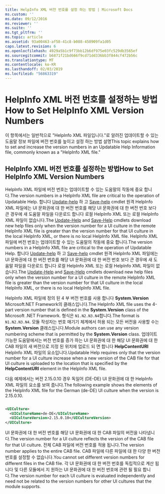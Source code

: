```yaml
---
title: HelpInfo XML 버전 번호를 설정 하는 방법 | Microsoft Docs
ms.custom: ''
ms.date: 09/12/2016
ms.reviewer: ''
ms.suite: ''
ms.tgt_pltfrm: ''
ms.topic: article
ms.assetid: 93a00463-af58-41c8-b088-450909fa1d05
caps.latest.revision: 6
ms.openlocfilehash: 4929a5b1c9f73bb12b6df975e03fc529db3565ef
ms.sourcegitcommit: b6871f21bd666f9cd71dd336bb3f844cf472b56c
ms.translationtype: MT
ms.contentlocale: ko-KR
ms.lasthandoff: 02/03/2019
ms.locfileid: "56863319"
---
```

# <a name="how-to-set-helpinfo-xml-version-numbers"></a><span data-ttu-id="84863-102">HelpInfo XML 버전 번호를 설정하는 방법</span><span class="sxs-lookup"><span data-stu-id="84863-102">How to Set HelpInfo XML Version Numbers</span></span>

<span data-ttu-id="84863-103">이 항목에서는 일반적으로 "HelpInfo XML 파일입니다."로 알려진 업데이트할 수 있는 도움말 정보 파일에 버전 번호를 높이고 설정 하는 방법 설명</span><span class="sxs-lookup"><span data-stu-id="84863-103">This topic explains how to set and increase the version numbers in an Updatable Help Information file, commonly known as a "HelpInfo XML file."</span></span>

## <a name="how-to-set-helpinfo-xml-version-numbers"></a><span data-ttu-id="84863-104">HelpInfo XML 버전 번호를 설정하는 방법</span><span class="sxs-lookup"><span data-stu-id="84863-104">How to Set HelpInfo XML Version Numbers</span></span>

<span data-ttu-id="84863-105">HelpInfo XML 파일에 버전 번호는 업데이트할 수 있는 도움말의 작동에 중요 합니다.</span><span class="sxs-lookup"><span data-stu-id="84863-105">The version numbers in a HelpInfo XML file are critical to the operation of Updatable Help.</span></span> <span data-ttu-id="84863-106">합니다 [Update-help](/powershell/module/Microsoft.PowerShell.Core/Update-Help) 하 고 [Save-help](/powershell/module/Microsoft.PowerShell.Core/Update-Help) cmdlet 원격 HelpInfo XML 파일에는 UI 문화권에 대 한 버전 번호를 해당 UI 문화권에 대 한 버전 번호 보다 큰 경우에 새 도움말 파일을 다운로드 합니다 로컬 HelpInfo XML 또는 로컬 HelpInfo XML 파일이 없습니다.</span><span class="sxs-lookup"><span data-stu-id="84863-106">The [Update-Help](/powershell/module/Microsoft.PowerShell.Core/Update-Help) and [Save-Help](/powershell/module/Microsoft.PowerShell.Core/Update-Help) cmdlets download new help files only when the version number for a UI culture in the remote HelpInfo XML file is greater than the version number for that UI culture in the local HelpInfo XML, or there is no local HelpInfo XML file.</span></span>
<span data-ttu-id="84863-107">HelpInfo XML 파일에 버전 번호는 업데이트할 수 있는 도움말의 작동에 중요 합니다.</span><span class="sxs-lookup"><span data-stu-id="84863-107">The version numbers in a HelpInfo XML file are critical to the operation of Updatable Help.</span></span> <span data-ttu-id="84863-108">합니다 [Update-help](/powershell/module/Microsoft.PowerShell.Core/Update-Help) 하 고 [Save-help](/powershell/module/Microsoft.PowerShell.Core/Update-Help) cmdlet 원격 HelpInfo XML 파일에는 UI 문화권에 대 한 버전 번호를 해당 UI 문화권에 대 한 버전 번호 보다 큰 경우에 새 도움말 파일을 다운로드 합니다 로컬 HelpInfo XML 또는 로컬 HelpInfo XML 파일이 없습니다.</span><span class="sxs-lookup"><span data-stu-id="84863-108">The [Update-Help](/powershell/module/Microsoft.PowerShell.Core/Update-Help) and [Save-Help](/powershell/module/Microsoft.PowerShell.Core/Update-Help) cmdlets download new help files only when the version number for a UI culture in the remote HelpInfo XML file is greater than the version number for that UI culture in the local HelpInfo XML, or there is no local HelpInfo XML file.</span></span>

<span data-ttu-id="84863-109">HelpInfo XML 파일에 정의 된 4 부 버전 번호를 사용 합니다 **System.Version** Microsoft.NET Framework의 클래스입니다.</span><span class="sxs-lookup"><span data-stu-id="84863-109">The HelpInfo XML file uses the 4-part version number that is defined in the **System.Version** class of the Microsoft .NET Framework.</span></span> <span data-ttu-id="84863-110">형식은 `N1.N2.N3.N4`합니다.</span><span class="sxs-lookup"><span data-stu-id="84863-110">The format is `N1.N2.N3.N4`.</span></span> <span data-ttu-id="84863-111">모듈 작성자는 번호 매기기 체계에서 허용 되는 모든 버전을 사용할 수는 **System.Version** 클래스입니다.</span><span class="sxs-lookup"><span data-stu-id="84863-111">Module authors can use any version numbering scheme that is permitted by the **System.Version** class.</span></span> <span data-ttu-id="84863-112">업데이트 가능한 도움말에서는 버전 번호를 증가 하는 UI 문화권에 대 한 해당 UI 문화권에 대 한 CAB 파일의 새 버전으로 지정 된 위치에 업로드 되 면 합니다 **HelpContentURI** HelpInfo XML 파일의 요소입니다.</span><span class="sxs-lookup"><span data-stu-id="84863-112">Updatable Help requires only that the version number for a UI culture increase when a new version of the CAB file for that UI culture is uploaded to the location that is specified by the **HelpContentURI** element in the HelpInfo XML file.</span></span>

<span data-ttu-id="84863-113">다음 예제에서는 버전 2.15.0.10 경우 독일어 (DE-DE) UI 문화권에 대 한 HelpInfo XML 파일의 요소를 보여 줍니다.</span><span class="sxs-lookup"><span data-stu-id="84863-113">The following example shows the elements of the HelpInfo XML file for the German (de-DE) UI culture when the version is 2.15.0.10.</span></span>

```xml

<UICulture>
  <UICultureName>de-DE</UICultureName>
  <UICultureVersion>2.15.0.10</UICultureVersion>
</UICulture>
```

<span data-ttu-id="84863-114">UI 문화권에 대 한 버전 번호를 해당 UI 문화권에 대 한 CAB 파일의 버전을 나타냅니다.</span><span class="sxs-lookup"><span data-stu-id="84863-114">The version number for a UI culture reflects the version of the CAB file for that UI culture.</span></span> <span data-ttu-id="84863-115">전체 CAB 파일에 버전 번호를 적용 됩니다.</span><span class="sxs-lookup"><span data-stu-id="84863-115">The version number applies to the entire CAB file.</span></span> <span data-ttu-id="84863-116">CAB 파일에 다른 파일에 대 한 다양 한 버전 번호를 설정할 수 없습니다.</span><span class="sxs-lookup"><span data-stu-id="84863-116">You cannot set different version numbers for different files in the CAB file.</span></span> <span data-ttu-id="84863-117">각 UI 문화권에 대 한 버전 번호를 독립적으로 계산 됩니다 및 다른 모듈에서 지 원하는 UI 문화권에 대 한 버전 번호에 관련 될 필요 합니다.</span><span class="sxs-lookup"><span data-stu-id="84863-117">The version number for each UI culture is evaluated independently and need not be related to the version numbers for other UI cultures that the module supports.</span></span>